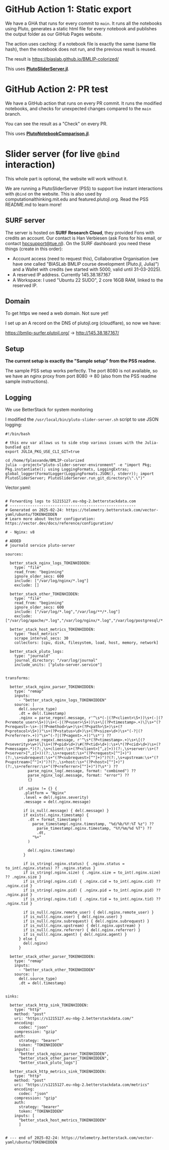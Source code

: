 # GitHub Action 1: Static export
We have a GHA that runs for every commit to `main`. It runs all the notebooks using Pluto, generates a static html file for every notebook and publishes the output folder as our GitHub Pages website.

The action uses caching: if a notebook file is exactly the same (same file hash), then the notebook does not run, and the previous result is reused.

The result is https://biaslab.github.io/BMLIP-colorized/

This uses [**PlutoSliderServer.jl**](https://github.com/JuliaPluto/PlutoSliderServer.jl).

# GitHub Action 2: PR test
We have a GitHub action that runs on every PR commit. It runs the modified notebooks, and checks for unexpected changes compared to the `main` branch.

You can see the result as a "Check" on every PR.

This uses [**PlutoNotebookComparison.jl**](https://github.com/JuliaPluto/PlutoNotebookComparison.jl).


# Slider server (for live `@bind` interaction)
This whole part is optional, the website will work without it. 

We are running a PlutoSliderServer (PSS) to support live instant interactions with `@bind` on the website. This is also used by computationalthinking.mit.edu and featured.plutojl.org. Read the PSS README.md to learn more!

## SURF server
The server is hosted on **SURF Research Cloud**, they provided Fons with credits an account. Our contact is Han Verbiesen (ask Fons for his email, or contact hpcsupport@tue.nl). On the SURF dashboard: you need these things (create in this order):
- Account access (need to request this), Collaborative Organisation (we have one called "BIASLab BMLIP course development (Pluto.jl, Julia)") and a Wallet with credits (we started with 5000, valid until 31-03-2025).
- A reserved IP address. Currently 145.38.187.167
- A Workspace: I used "Ubuntu 22 SUDO", 2 core 16GB RAM, linked to the reserved IP.

## Domain
To get https we need a web domain. Not sure yet!

I set up an A record on the DNS of plutojl.org (cloudflare), so now we have:

https://bmlip-surfer.plutojl.org/ -> http://145.38.187.167/

## Setup
**The current setup is exactly the "Sample setup" from the PSS readme.**

The sample PSS setup works perfectly. The port 8080 is not available, so we have an nginx proxy from port 8080 -> 80 (also from the PSS readme sample instructions).



## Logging

We use BetterStack for system monitoring







I modified the `/usr/local/bin/pluto-slider-server.sh` script to use JSON logging:

```
#!/bin/bash

# this env var allows us to side step various issues with the Julia-bundled git
export JULIA_PKG_USE_CLI_GIT=true

cd /home/fplasvande/BMLIP-colorized
julia --project="pluto-slider-server-environment" -e "import Pkg; Pkg.instantiate(); using LoggingFormats, LoggingExtras; global_logger(FormatLogger(LoggingFormats.JSON(), stderr)); import PlutoSliderServer; PlutoSliderServer.run_git_directory(\".\")"
```







Vector.yaml:

```

# Forwarding logs to S1215127.eu-nbg-2.betterstackdata.com
# --------------------------------------------------------
# Generated on 2025-02-24: https://telemetry.betterstack.com/vector-yaml/ubuntu/TOKENHIDDEN
# Learn more about Vector configuration: https://vector.dev/docs/reference/configuration/

# - Nginx: v8

# ADDED
# journald service pluto-server

sources:
  
  better_stack_nginx_logs_TOKENHIDDEN:
    type: "file"
    read_from: "beginning"
    ignore_older_secs: 600
    include: ["/var/log/nginx/*.log"]
    exclude: []
  
  better_stack_other_TOKENHIDDEN:
    type: "file"
    read_from: "beginning"
    ignore_older_secs: 600
    include: ["/var/log/*.log","/var/log/**/*.log"]
    exclude: ["/var/log/apache/*.log","/var/log/nginx/*.log","/var/log/postgresql/*.log","/var/log/mysql/*.log","/var/log/mongodb/*.log","/var/log/redis/*.log","/var/log/auth.log","/var/log/ufw.log","/var/log/docker/*.log"]

  better_stack_host_metrics_TOKENHIDDEN:
    type: "host_metrics"
    scrape_interval_secs: 30
    collectors: [cpu, disk, filesystem, load, host, memory, network]
  
  better_stack_pluto_logs:
    type: "journald"
    journal_directory: "/var/log/journal"
    include_units: ["pluto-server.service"]


transforms:
  
  better_stack_nginx_parser_TOKENHIDDEN:
    type: "remap"
    inputs:
      - "better_stack_nginx_logs_TOKENHIDDEN"
    source: |
      del(.source_type)
      .dt = del(.timestamp)
      .nginx = parse_regex(.message, r'^\s*(-|(?P<client>\S+))\s+(-|(?P<remote_user>\S+))\s+(-|(?P<user>\S+))\s+\[(?P<timestamp>.+)\]\s+"(?P<request>-\s+-|(?P<method>\w+)\s+(?P<path>\S+)\s+(?P<protocol>\S+))"\s+(?P<status>\d+)\s+(?P<size>\d+)\s+"(-?|(?P<referrer>.+))"\s+"(-?|(?P<agent>.+))"\s*') ??
          parse_regex(.message, r'^\s*(?P<timestamp>.+)\s+\[(?P<severity>\w+)\]\s+(?P<pid>\d+)\#(?P<tid>\d+):\s+\*(?P<cid>\d+)\s+(?P<message>.*)(?:,\s+client:\s+(?P<client>[^,z]+))(?:,\s+server:\s+(?P<server>[^,z]+))(?:,\s+request:\s+"(?P<request>[^"]+)")(?:,\s+subrequest:\s+"(?P<subrequest>[^"]+)")?(?:,\s+upstream:\s+"(?P<upstream>[^"]+)")?(?:,\s+host:\s+"(?P<host>[^"]+)")(?:,\s+referrer:\s+"(?P<referrer>[^"]+)")?\s*') ??
          parse_nginx_log(.message, format: "combined") ??
          parse_nginx_log(.message, format: "error") ??
          {}
      
      if .nginx != {} {
        .platform = "Nginx"
        .level = del(.nginx.severity)
        .message = del(.nginx.message)
      
        if is_null(.message) { del(.message) }
        if exists(.nginx.timestamp) {
          .dt = format_timestamp!(
            parse_timestamp(.nginx.timestamp, "%d/%b/%Y:%T %z") ??
              parse_timestamp(.nginx.timestamp, "%Y/%m/%d %T") ??
              .dt,
            "%+"
          )
      
          del(.nginx.timestamp)
        }
      
        if is_string(.nginx.status) { .nginx.status = to_int(.nginx.status) ?? .nginx.status }
        if is_string(.nginx.size) { .nginx.size = to_int(.nginx.size) ?? .nginx.size }
        if is_string(.nginx.cid) { .nginx.cid = to_int(.nginx.cid) ?? .nginx.cid }
        if is_string(.nginx.pid) { .nginx.pid = to_int(.nginx.pid) ?? .nginx.pid }
        if is_string(.nginx.tid) { .nginx.tid = to_int(.nginx.tid) ?? .nginx.tid }
      
        if is_null(.nginx.remote_user) { del(.nginx.remote_user) }
        if is_null(.nginx.user) { del(.nginx.user) }
        if is_null(.nginx.subrequest) { del(.nginx.subrequest) }
        if is_null(.nginx.upstream) { del(.nginx.upstream) }
        if is_null(.nginx.referrer) { del(.nginx.referrer) }
        if is_null(.nginx.agent) { del(.nginx.agent) }
      } else {
        del(.nginx)
      }
  
  better_stack_other_parser_TOKENHIDDEN:
    type: "remap"
    inputs:
      - "better_stack_other_TOKENHIDDEN"
    source: |
      del(.source_type)
      .dt = del(.timestamp)


sinks:
  
  better_stack_http_sink_TOKENHIDDEN:
    type: "http"
    method: "post"
    uri: "https://s1215127.eu-nbg-2.betterstackdata.com/"
    encoding:
      codec: "json"
    compression: "gzip"
    auth:
      strategy: "bearer"
      token: "TOKENHIDDEN"
    inputs: [
      "better_stack_nginx_parser_TOKENHIDDEN",
      "better_stack_other_parser_TOKENHIDDEN",
      "better_stack_pluto_logs"]

  better_stack_http_metrics_sink_TOKENHIDDEN:
    type: "http"
    method: "post"
    uri: "https://s1215127.eu-nbg-2.betterstackdata.com/metrics"
    encoding:
      codec: "json"
    compression: "gzip"
    auth:
      strategy: "bearer"
      token: "TOKENHIDDEN"
    inputs: [
      "better_stack_host_metrics_TOKENHIDDEN"
      ]


# --- end of 2025-02-24: https://telemetry.betterstack.com/vector-yaml/ubuntu/TOKENHIDDEN

```






